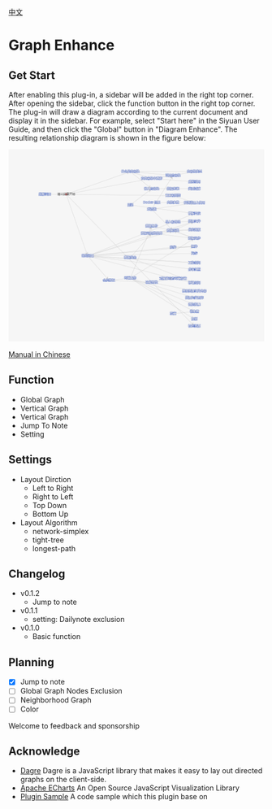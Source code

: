 [中文](https://github.com/shenjinglei/siyuan-plugin-graph-enhance/blob/main/README_zh_CN.md)

# Graph Enhance

## Get Start

After enabling this plug-in, a sidebar will be added in the right top corner. After opening the sidebar, click the function button in the right top corner. The plug-in will draw a diagram according to the current document and display it in the sidebar.
For example, select "Start here" in the Siyuan User Guide, and then click the "Global" button in "Diagram Enhance". The resulting relationship diagram is shown in the figure below:

![preview](https://github.com/shenjinglei/siyuan-plugin-graph-enhance/raw/main/preview.png)

[Manual in Chinese](https://ld246.com/article/1696579047798)

## Function

- Global Graph
- Vertical Graph
- Vertical Graph
- Jump To Note
- Setting

## Settings

- Layout Dirction
  - Left to Right
  - Right to Left
  - Top Down
  - Bottom Up
- Layout Algorithm
  - network-simplex
  - tight-tree
  - longest-path

## Changelog

- v0.1.2
  - Jump to note
- v0.1.1
  - setting: Dailynote exclusion
- v0.1.0
  - Basic function

## Planning

- [x] Jump to note
- [ ] Global Graph Nodes Exclusion
- [ ] Neighborhood Graph
- [ ] Color

Welcome to feedback and sponsorship

## Acknowledge

- [Dagre](https://github.com/dagrejs/dagre) Dagre is a JavaScript library that makes it easy to lay out directed graphs on the client-side.
- [Apache ECharts](https://echarts.apache.org/en/index.html) An Open Source JavaScript Visualization Library
- [Plugin Sample](https://github.com/siyuan-note/plugin-sample) A code sample which this plugin base on
